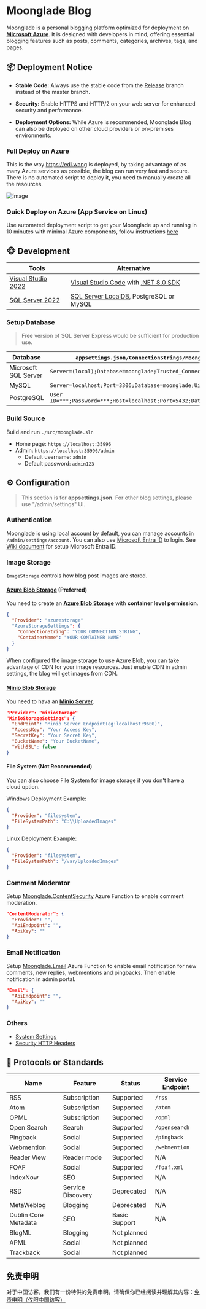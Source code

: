 # Moonglade Blog

Moonglade is a personal blogging platform optimized for deployment on [**Microsoft Azure**](https://azure.microsoft.com/en-us/). It is designed with developers in mind, offering essential blogging features such as posts, comments, categories, archives, tags, and pages.

## 📦 Deployment Notice

- **Stable Code:** Always use the stable code from the [Release](https://github.com/EdiWang/Moonglade/releases) branch instead of the master branch.

- **Security:** Enable HTTPS and HTTP/2 on your web server for enhanced security and performance.

- **Deployment Options:** While Azure is recommended, Moonglade Blog can also be deployed on other cloud providers or on-premises environments.


### Full Deploy on Azure

This is the way https://edi.wang is deployed, by taking advantage of as many Azure services as possible, the blog can run very fast and secure. There is no automated script to deploy it, you need to manually create all the resources.

![image](https://cdn.edi.wang/web-assets/ediwang-azure-arch-visio-oct2024.svg)

### Quick Deploy on Azure (App Service on Linux)

Use automated deployment script to get your Moonglade up and running in 10 minutes with minimal Azure components, follow instructions [here](https://github.com/EdiWang/Moonglade/wiki/Quick-Deploy-on-Azure)

## 🐵 Development

Tools | Alternative
--- | ---
[Visual Studio 2022](https://visualstudio.microsoft.com/) | [Visual Studio Code](https://code.visualstudio.com/) with [.NET 8.0 SDK](http://dot.net)
[SQL Server 2022](https://www.microsoft.com/en-us/sql-server/sql-server-2022) | [SQL Server LocalDB](https://learn.microsoft.com/en-us/sql/database-engine/configure-windows/sql-server-express-localdb?view=sql-server-ver16&WT.mc_id=AZ-MVP-5002809), PostgreSQL or MySQL 

### Setup Database

> Free version of SQL Server Express would be sufficient for production use.

Database | `appsettings.json/ConnectionStrings/MoongladeDatabase` Example
--- | ---
Microsoft SQL Server | `Server=(local);Database=moonglade;Trusted_Connection=True;`
MySQL | `Server=localhost;Port=3306;Database=moonglade;Uid=root;Pwd=***;`
PostgreSQL | `User ID=***;Password=***;Host=localhost;Port=5432;Database=moonglade;Pooling=true;`

### Build Source

Build and run `./src/Moonglade.sln`
- Home page: `https://localhost:35996`
- Admin: `https://localhost:35996/admin`
  - Default username: `admin`
  - Default password: `admin123`

## ⚙ Configuration

> This section is for **appsettings.json**. For other blog settings, please use "/admin/settings" UI.

### Authentication

Moonglade is using local account by default, you can manage accounts in `/admin/settings/account`. You can also use  [Microsoft Entra ID](https://azure.microsoft.com/en-us/services/active-directory/) to login. See [Wiki document](https://github.com/EdiWang/Moonglade/wiki/Use-Microsoft-Entra-ID-Authentication) for setup Microsoft Entra ID.

### Image Storage
`ImageStorage` controls how blog post images are stored.

#### [Azure Blob Storage](https://azure.microsoft.com/en-us/services/storage/blobs/) (Preferred)

You need to create an [**Azure Blob Storage**](https://azure.microsoft.com/en-us/services/storage/blobs/) with **container level permission**. 

```json
{
  "Provider": "azurestorage"
  "AzureStorageSettings": {
    "ConnectionString": "YOUR CONNECTION STRING",
    "ContainerName": "YOUR CONTAINER NAME"
  }
}
```

When configured the image storage to use Azure Blob, you can take advantage of CDN for your image resources. Just enable CDN in admin settings, the blog will get images from CDN.

#### [Minio Blob Storage](https://min.io/)

You need to hava an [**Minio Server**](https://docs.min.io/). 

```json
"Provider": "miniostorage"
"MinioStorageSettings": {
  "EndPoint": "Minio Server Endpoint(eg:localhost:9600)",
  "AccessKey": "Your Access Key",
  "SecretKey": "Your Secret Key",
  "BucketName": "Your BucketName",
  "WithSSL": false
}
```

#### File System (Not Recommended)

You can also choose File System for image storage if you don't have a cloud option.

Windows Deployment Example:

```json
{
  "Provider": "filesystem",
  "FileSystemPath": "C:\\UploadedImages"
}
```

Linux Deployment Example:

```json
{
  "Provider": "filesystem",
  "FileSystemPath": "/var/UploadedImages"
}
```

### Comment Moderator

Setup [Moonglade.ContentSecurity](https://github.com/EdiWang/Moonglade.ContentSecurity)  Azure Function to enable comment moderation.

```json
"ContentModerator": {
  "Provider": "",
  "ApiEndpoint": "",
  "ApiKey": ""
}
```

### Email Notification

Setup [Moonglade.Email](https://github.com/EdiWang/Moonglade.Email) Azure Function to enable email notification for new comments, new replies, webmentions and pingbacks. Then enable notification in admin portal.

```json
"Email": {
  "ApiEndpoint": "",
  "ApiKey": ""
}
```

### Others

- [System Settings](https://github.com/EdiWang/Moonglade/wiki/System-Settings)
- [Security HTTP Headers](https://github.com/EdiWang/Moonglade/wiki/Security-Headers)

## 🎉 Protocols or Standards

Name | Feature | Status | Service Endpoint
--- | --- | --- | ---
RSS | Subscription | Supported | `/rss`
Atom | Subscription | Supported | `/atom`
OPML | Subscription | Supported | `/opml`
Open Search | Search | Supported | `/opensearch`
Pingback | Social | Supported | `/pingback`
Webmention | Social | Supported | `/webmention`
Reader View | Reader mode | Supported | N/A
FOAF | Social | Supported | `/foaf.xml`
IndexNow | SEO | Supported | N/A
RSD | Service Discovery | Deprecated | N/A
MetaWeblog | Blogging | Deprecated | N/A
Dublin Core Metadata | SEO | Basic Support | N/A
BlogML | Blogging | Not planned | 
APML | Social | Not planned | 
Trackback | Social | Not planned |

## 免责申明

对于中国访客，我们有一份特供的免责申明。请确保你已经阅读并理解其内容：[免责申明（仅限中国访客）](./DISCLAIMER_CN.md)
